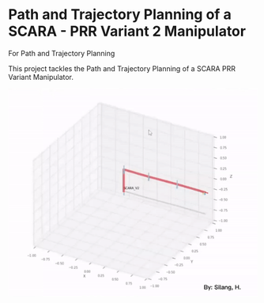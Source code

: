 # Path and Trajectory Planning of a SCARA - PRR Variant 2 Manipulator

For Path and Trajectory Planning
 
This project tackles the Path and Trajectory Planning of a SCARA PRR Variant Manipulator.

<img src="gif/SCARA_V2.gif">

 
